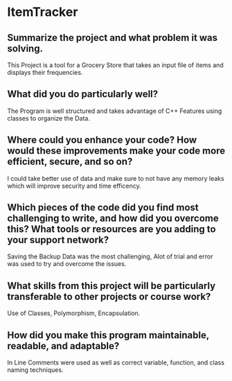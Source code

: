 # ItemTracker

## Summarize the project and what problem it was solving.
This Project is a tool for a Grocery Store that takes an input file of items and displays their frequencies.

## What did you do particularly well?
The Program is well structured and takes advantage of C++ Features using classes to organize the Data.

## Where could you enhance your code? How would these improvements make your code more efficient, secure, and so on?
I could take better use of data and make sure to not have any memory leaks which will improve security and time efficency.

## Which pieces of the code did you find most challenging to write, and how did you overcome this? What tools or resources are you adding to your support network?
Saving the Backup Data was the most challenging, Alot of trial and error was used to try and overcome the issues.

## What skills from this project will be particularly transferable to other projects or course work?
Use of Classes, Polymorphism, Encapsulation.

## How did you make this program maintainable, readable, and adaptable?
In Line Comments were used as well as correct variable, function, and class naming techniques.